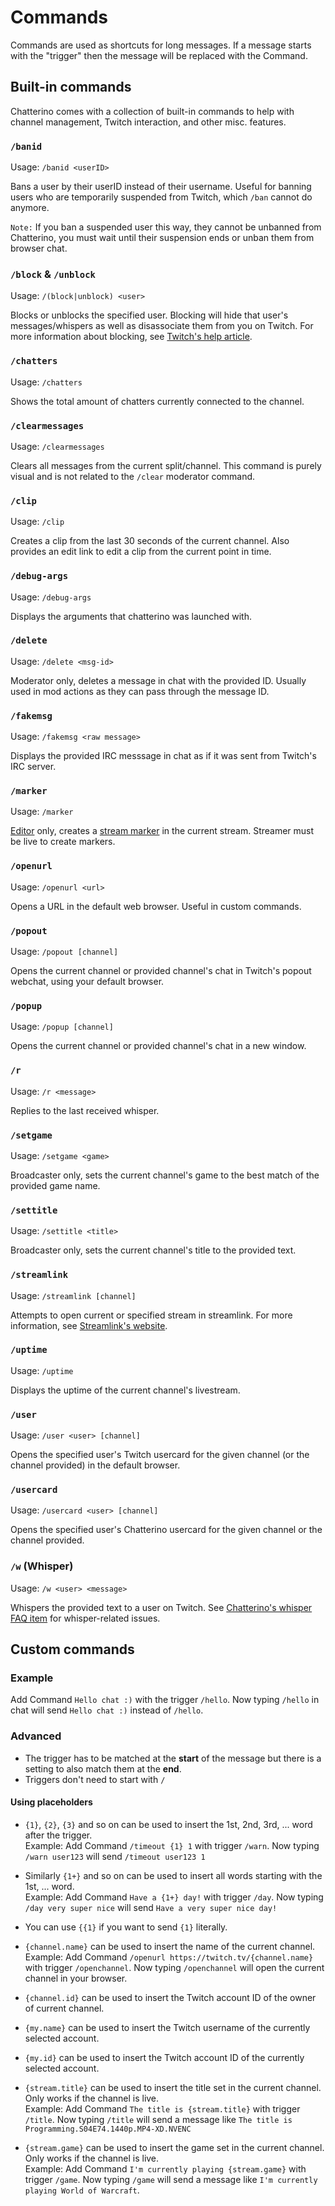 # Commands

Commands are used as shortcuts for long messages. If a message starts with the "trigger" then the message will be replaced with the Command.

## Built-in commands

Chatterino comes with a collection of built-in commands to help with channel management, Twitch interaction, and other misc. features.

### `/banid`

Usage: `/banid <userID>`

Bans a user by their userID instead of their username. Useful for banning users who are temporarily suspended from Twitch, which `/ban` cannot do anymore.

`Note:` If you ban a suspended user this way, they cannot be unbanned from Chatterino, you must wait until their suspension ends or unban them from browser chat.

### `/block` & `/unblock`

Usage: `/(block|unblock) <user>`

Blocks or unblocks the specified user. Blocking will hide that user's messages/whispers as well as disassociate them from you on Twitch. For more information about blocking, see [Twitch's help article](https://help.twitch.tv/s/article/how-to-manage-harassment-in-chat?language=en_US#BlockWhispersandMessagesfromStrangers).

### `/chatters`

Usage: `/chatters`

Shows the total amount of chatters currently connected to the channel.

### `/clearmessages`

Usage: `/clearmessages`

Clears all messages from the current split/channel. This command is purely visual and is not related to the `/clear` moderator command.

### `/clip`

Usage: `/clip`

Creates a clip from the last 30 seconds of the current channel. Also provides an edit link to edit a clip from the current point in time.

### `/debug-args`

Usage: `/debug-args`

Displays the arguments that chatterino was launched with.

### `/delete`

Usage: `/delete <msg-id>`

Moderator only, deletes a message in chat with the provided ID. Usually used in mod actions as they can pass through the message ID.

### `/fakemsg`

Usage: `/fakemsg <raw message>`

Displays the provided IRC messsage in chat as if it was sent from Twitch's IRC server.

### `/marker`

Usage: `/marker`

[Editor](https://help.twitch.tv/s/article/Managing-Roles-for-your-Channel#types) only, creates a [stream marker](https://help.twitch.tv/s/article/creating-highlights-and-stream-markers?language=en_US#markers) in the current stream. Streamer must be live to create markers.

### `/openurl`

Usage: `/openurl <url>`

Opens a URL in the default web browser. Useful in custom commands.

### `/popout`

Usage: `/popout [channel]`

Opens the current channel or provided channel's chat in Twitch's popout webchat, using your default browser.

### `/popup`

Usage: `/popup [channel]`

Opens the current channel or provided channel's chat in a new window.

### `/r`

Usage: `/r <message>`

Replies to the last received whisper.

### `/setgame`

Usage: `/setgame <game>`

Broadcaster only, sets the current channel's game to the best match of the provided game name.

### `/settitle`

Usage: `/settitle <title>`

Broadcaster only, sets the current channel's title to the provided text.

### `/streamlink`

Usage: `/streamlink [channel]`

Attempts to open current or specified stream in streamlink. For more information, see [Streamlink's website](https://streamlink.github.io/).

### `/uptime`

Usage: `/uptime`

Displays the uptime of the current channel's livestream.

### `/user`

Usage: `/user <user> [channel]`

Opens the specified user's Twitch usercard for the given channel (or the channel provided) in the default browser.

### `/usercard`

Usage: `/usercard <user> [channel]`

Opens the specified user's Chatterino usercard for the given channel or the channel provided.

### `/w` (Whisper)

Usage: `/w <user> <message>`

Whispers the provided text to a user on Twitch. See [Chatterino's whisper FAQ item](https://wiki.chatterino.com/Help/#i-am-unable-to-send-whispers-from-chatterino) for whisper-related issues.

## Custom commands

### Example

Add Command `Hello chat :)` with the trigger `/hello`. Now typing `/hello` in chat will send `Hello chat :)` instead of `/hello`.

### Advanced

-   The trigger has to be matched at the **start** of the message but there is a setting to also match them at the **end**.
-   Triggers don't need to start with `/`

#### Using placeholders

-   `{1}`, `{2}`, `{3}` and so on can be used to insert the 1st, 2nd, 3rd, ... word after the trigger.  
    Example: Add Command `/timeout {1} 1` with trigger `/warn`. Now typing `/warn user123` will send `/timeout user123 1`

-   Similarly `{1+}` and so on can be used to insert all words starting with the 1st, ... word.  
    Example: Add Command `Have a {1+} day!` with trigger `/day`. Now typing `/day very super nice` will send `Have a very super nice day!`

-   You can use `{{1}` if you want to send `{1}` literally.

-   `{channel.name}` can be used to insert the name of the current channel.  
    Example: Add Command `/openurl https://twitch.tv/{channel.name}` with trigger `/openchannel`. Now typing `/openchannel` will open the current channel in your browser.

-   `{channel.id}` can be used to insert the Twitch account ID of the owner of current channel.

-   `{my.name}` can be used to insert the Twitch username of the currently selected account.

-   `{my.id}` can be used to insert the Twitch account ID of the currently selected account.

-   `{stream.title}` can be used to insert the title set in the current channel. Only works if the channel is live.  
    Example: Add Command `The title is {stream.title}` with trigger `/title`. Now typing `/title` will send a message like `The title is Programming.S04E74.1440p.MP4-XD.NVENC`

-   `{stream.game}` can be used to insert the game set in the current channel. Only works if the channel is live.  
    Example: Add Command `I'm currently playing {stream.game}` with trigger `/game`. Now typing `/game` will send a message like `I'm currently playing World of Warcraft`.

[nightly]: ../Help/#what-is-nightly-and-how-to-use-install-it
